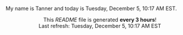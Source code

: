 My name is Tanner and today is Tuesday, December 5, 10:17 AM EST.

<p align="center">This <i>README</i> file is generated <b>every 3 hours</b>!</br>Last refresh: Tuesday, December 5, 10:17 AM EST<br /></p>
